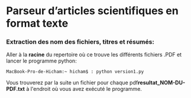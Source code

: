 # Parseur d’articles scientifiques en format texte

### Extraction des nom des fichiers, titres et résumés:

Aller à la **racine** du repertoire où ce trouve les différents fichiers .PDF et lancer le programme python:

```console
MacBook-Pro-de-Hicham:~ hicham$ : python version1.py
```

Vous trouverez par la suite un fichier pour chaque pdf**resultat_NOM-DU-PDF.txt** à l'endroit où vous avez exécuté le programme.
